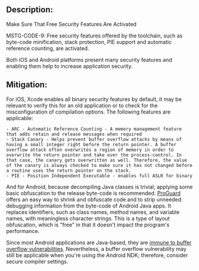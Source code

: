 ## Description:

Make Sure That Free Security Features Are Activated

MSTG-CODE-9: Free security features offered by the toolchain, such as byte-code minification, stack protection, PIE support and automatic reference counting, are activated.

Both iOS and Android platforms present many security features and enabling them help to increase application security.


## Mitigation:

For iOS, Xcode enables all binary security features by default, it may be relevant to verify this for an old application or to check for the misconfiguration of compilation options. The following features are applicable:

	- ARC - Automatic Reference Counting - A memory management feature that adds retain and release messages when required
	- Stack Canary - Helps prevent buffer overflow attacks by means of having a small integer right before the return pointer. A buffer overflow attack often overwrites a region of memory in order to overwrite the return pointer and take over the process-control. In that case, the canary gets overwritten as well. Therefore, the value of the canary is always checked to make sure it has not changed before a routine uses the return pointer on the stack.
	- PIE - Position Independent Executable - enables full ASLR for binary

And for Android, because decompiling Java classes is trivial, applying some basic obfuscation to the release byte-code is recommended. [ProGuard](0x08-Testing-Tools.md#proguard) offers an easy way to shrink and obfuscate code and to strip unneeded debugging information from the byte-code of Android Java apps. It replaces identifiers, such as class names, method names, and variable names, with meaningless character strings. This is a type of layout obfuscation, which is "free" in that it doesn't impact the program's performance.

Since most Android applications are Java-based, they are [immune to buffer overflow vulnerabilities](https://owasp.org/www-community/vulnerabilities/Buffer_Overflow "Java Buffer Overflows"). Nevertheless, a buffer overflow vulnerability may still be applicable when you're using the Android NDK; therefore, consider secure compiler settings.
